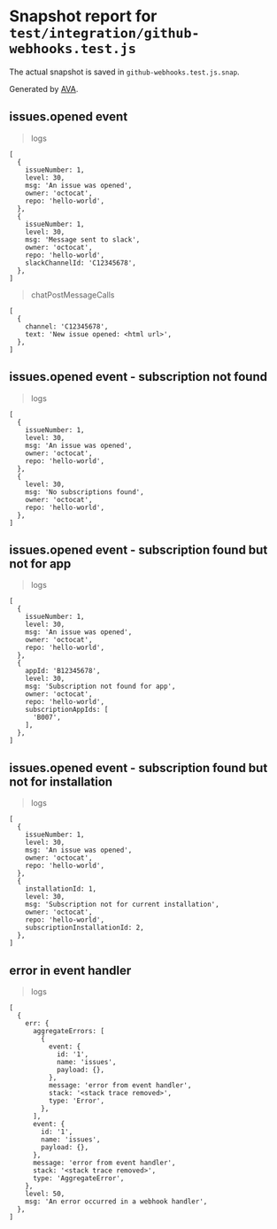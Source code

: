 # Snapshot report for `test/integration/github-webhooks.test.js`

The actual snapshot is saved in `github-webhooks.test.js.snap`.

Generated by [AVA](https://avajs.dev).

## issues.opened event

> logs

    [
      {
        issueNumber: 1,
        level: 30,
        msg: 'An issue was opened',
        owner: 'octocat',
        repo: 'hello-world',
      },
      {
        issueNumber: 1,
        level: 30,
        msg: 'Message sent to slack',
        owner: 'octocat',
        repo: 'hello-world',
        slackChannelId: 'C12345678',
      },
    ]

> chatPostMessageCalls

    [
      {
        channel: 'C12345678',
        text: 'New issue opened: <html url>',
      },
    ]

## issues.opened event - subscription not found

> logs

    [
      {
        issueNumber: 1,
        level: 30,
        msg: 'An issue was opened',
        owner: 'octocat',
        repo: 'hello-world',
      },
      {
        level: 30,
        msg: 'No subscriptions found',
        owner: 'octocat',
        repo: 'hello-world',
      },
    ]

## issues.opened event - subscription found but not for app

> logs

    [
      {
        issueNumber: 1,
        level: 30,
        msg: 'An issue was opened',
        owner: 'octocat',
        repo: 'hello-world',
      },
      {
        appId: 'B12345678',
        level: 30,
        msg: 'Subscription not found for app',
        owner: 'octocat',
        repo: 'hello-world',
        subscriptionAppIds: [
          'B007',
        ],
      },
    ]

## issues.opened event - subscription found but not for installation

> logs

    [
      {
        issueNumber: 1,
        level: 30,
        msg: 'An issue was opened',
        owner: 'octocat',
        repo: 'hello-world',
      },
      {
        installationId: 1,
        level: 30,
        msg: 'Subscription not for current installation',
        owner: 'octocat',
        repo: 'hello-world',
        subscriptionInstallationId: 2,
      },
    ]

## error in event handler

> logs

    [
      {
        err: {
          aggregateErrors: [
            {
              event: {
                id: '1',
                name: 'issues',
                payload: {},
              },
              message: 'error from event handler',
              stack: '<stack trace removed>',
              type: 'Error',
            },
          ],
          event: {
            id: '1',
            name: 'issues',
            payload: {},
          },
          message: 'error from event handler',
          stack: '<stack trace removed>',
          type: 'AggregateError',
        },
        level: 50,
        msg: 'An error occurred in a webhook handler',
      },
    ]
